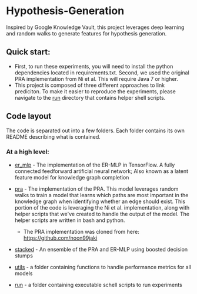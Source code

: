# Hypothesis-Generation

Inspired by Google Knowledge Vault, this project leverages deep learning and random walks to generate features for hypothesis generation. 

## Quick start:
* First, to run these experiments, you will need to install the python dependencies located in requirements.txt. Second, we used the original PRA implementation from Ni et al. This will require Java 7 or higher.
* This project is composed of three different approaches to link prediciton. To make it easier to reproduce the experiments, please navigate to the [run](https://github.com/IBPA/Hypothesis-Generation/tree/master/run) directory that contains helper shell scripts.


## Code layout

The code is separated out into a few folders. Each folder contains its own README describing what is contained.

### At a high level:

* [er_mlp](https://github.com/IBPA/Hypothesis-Generation/tree/master/er_mlp) - The implementation of the ER-MLP in TensorFlow. A fully connected feedforward artificial neural network; Also known as a latent feature model for knowledge graph completion

* [pra](https://github.com/IBPA/Hypothesis-Generation/tree/master/pra) - The implementation of the PRA. This model leverages random walks to train a model that learns which paths are most important in the knowledge graph when identifying whether an edge should exist. This portion of the code is leveraging the Ni et al. implementation, along with helper scripts that we've created to handle the output of the model. The helper scripts are written in bash and python.

  * The PRA implementation was cloned from here: https://github.com/noon99jaki


* [stacked](https://github.com/IBPA/Hypothesis-Generation/tree/master/stacked) -  An ensemble of the PRA and ER-MLP using boosted decision stumps

* [utils](https://github.com/IBPA/Hypothesis-Generation/tree/master/utils) -  a folder containing functions to handle performance metrics for all models

* [run](https://github.com/IBPA/Hypothesis-Generation/tree/master/run) -  a folder containing executable schell scripts to run experiments

